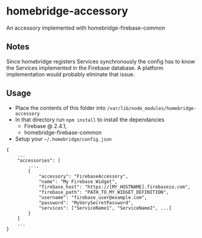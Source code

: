 # homebridge-accessory
An accessory implemented with homebridge-firebase-common

## Notes
Since homebridge registers Services synchronously the config
has to know the Services implemented in the Firebase database.
A platform implementation would probably elminate that issue.

## Usage
* Place the contents of this folder into ```/var/lib/node_modules/homebridge-accessory```
* In that directory run ```npm install``` to install the dependancies
    * Firebase @ 2.4.1,
    * homebridge-firebase-common
* Setup your ```~/.homebridge/config.json```

```
{
    ...
    "accessories": [
        ...,
        {
            "accessory": "FirebaseAccessory",
            "name": "My Firebase Widget",
            "firebase_host": "https://[MY_HOSTNAME].firebaseio.com",
            "firebase_path": "PATH_TO_MY_WIDGET_DEFINITION",
            "username": "firebase_user@example.com",
            "password": "MyVerySecretPassword",
            "services": ["ServiceName1", "ServiceName2", ...]
        }
    ]
    ...
}
```
